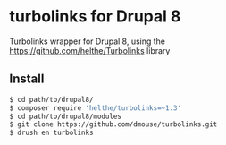 turbolinks for Drupal 8
==========

Turbolinks wrapper for Drupal 8, using the https://github.com/helthe/Turbolinks library

## Install
```bash 
$ cd path/to/drupal8/
$ composer require 'helthe/turbolinks=~1.3'
$ cd path/to/drupal8/modules
$ git clone https://github.com/dmouse/turbolinks.git 
$ drush en turbolinks
```
